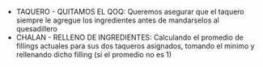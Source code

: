 <ul>
    <li>TAQUERO - QUITAMOS EL QOQ:
	    Queremos asegurar que el taquero siempre le agregue los ingredientes antes de mandarselos al quesadillero</li>
    <li>CHALAN - RELLENO DE INGREDIENTES: Calculando el promedio de fillings actuales para sus dos taqueros asignados, tomando el minimo y rellenando dicho filling (si el promedio no es 1)  </li>
</ul>